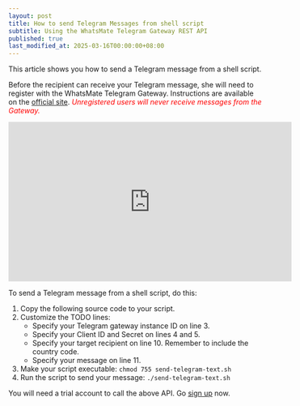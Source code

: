 ```yaml
---
layout: post
title: How to send Telegram Messages from shell script
subtitle: Using the WhatsMate Telegram Gateway REST API
published: true
last_modified_at: 2025-03-16T00:00:00+08:00
---
```


This article shows you how to send a Telegram message from a shell script.

Before the recipient can receive your Telegram message, she will need to register with the WhatsMate Telegram Gateway. Instructions are available on the [official site](https://www.whatsmate.net/telegram-gateway-api.html). <span style="color:red">*Unregistered users will never receive messages from the Gateway.*</span>


<iframe width="560" height="315" src="https://www.youtube.com/embed/ZYp7UMUsaiU?rel=0&cc_load_policy=1" frameborder="0" allowfullscreen></iframe>


To send a Telegram message from a shell script, do this:

1. Copy the following source code to your script.  <script src="https://gist.github.com/whatsmate/a29b2ba722ff34f657b002dbd0611643.js"></script>
2. Customize the TODO lines:
   * Specify your Telegram gateway instance ID on line 3.
   * Specify your Client ID and Secret on lines 4 and 5.
   * Specify your target recipient on line 10. Remember to include the country code.
   * Specify your message on line 11.
3. Make your script executable: `chmod 755 send-telegram-text.sh`
4. Run the script to send your message: `./send-telegram-text.sh`


You will need a trial account to call the above API. Go [sign up](https://www.whatsmate.net/telegram-gateway-api.html) now.



<br>

